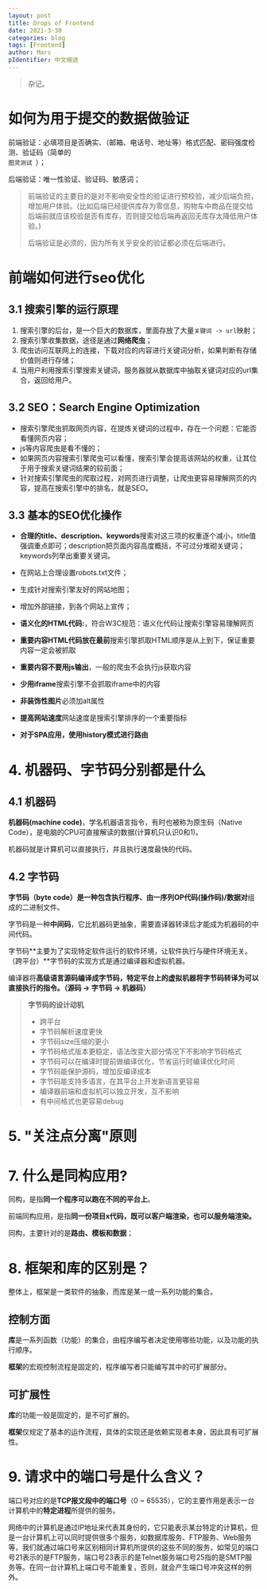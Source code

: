 ```yaml
---
layout: post
title: Drops of Frontend
date: 2021-3-30
categories: blog
tags: [Frontend]
author: Mars
pIdentifier: 中文缩进
---
```


> 杂记。

# 如何为用于提交的数据做验证

前端验证：必填项目是否确实、（邮箱、电话号、地址等）格式匹配、密码强度检测、验证码（简单的<code class="tooltip-mars" title="图灵测试（英语：Turing test，又称“图灵判断”），是阿兰·图灵于1950年提出的一个关于判断机器是否能够思考的著名试验，测试某机器是否能表现出与人等价或无法区分的智能。如果一个人（代号C）使用测试对象皆理解的语言去询问两个他不能看见的对象任意一串问题。对象为：一个是正常思维的人（代号B）、一个是机器（代号A）。如果经过若干询问以后，C不能得出实质的区别来分辨A与B的不同，则此机器A通过图灵测试。"> 图灵测试 </code>）；

后端验证：唯一性验证、验证码、敏感词；

> 前端验证的主要目的是对不影响安全性的验证进行预校验，减少后端负担，增加用户体验。(比如后端已经提供库存为零信息，购物车中商品在提交给后端前就应该校验是否有库存，否则提交给后端再返回无库存太降低用户体验。)
> 
> 后端验证是必须的，因为所有关乎安全的验证都必须在后端进行。

# 前端如何进行seo优化

## 3.1 搜索引擎的运行原理

1. 搜索引擎的后台，是一个巨大的数据库，里面存放了大量`关键词 -> url`映射；
2. 搜索引擎收集数据，途径是通过**网络爬虫**；
3. 爬虫访问互联网上的连接，下载对应的内容进行关键词分析，如果判断有存储价值则进行存储；
4. 当用户利用搜索引擎搜索关键词，服务器就从数据库中抽取关键词对应的url集合，返回给用户。

## 3.2 SEO：Search Engine Optimization

- 搜索引擎爬虫抓取网页内容，在提炼关键词的过程中，存在一个问题：它能否看懂网页内容；
- js等内容爬虫是看不懂的；
- 如果网页内容搜索引擎爬虫可以看懂，搜索引擎会提高该网站的权重，让其位于用于搜索关键词结果的较前面；
- 针对搜索引擎爬虫的爬取过程，对网页进行调整，让爬虫更容易理解网页的内容，提高在搜索引擎中的排名，就是SEO。

## 3.3 基本的SEO优化操作

- **合理的title、description、keywords**搜索对这三项的权重逐个减小，title值强调重点即可；description把页面内容高度概括，不可过分堆砌关键词；keywords列举出重要关键词。

- 在网站上合理设置robots.txt文件；

- 生成针对搜索引擎友好的网站地图；

- 增加外部链接，到各个网站上宣传；

- **语义化的HTML代码:**，符合W3C规范：语义化代码让搜索引擎容易理解网页

- **重要内容HTML代码放在最前**搜索引擎抓取HTML顺序是从上到下，保证重要内容一定会被抓取

- **重要内容不要用js输出**，一般的爬虫不会执行js获取内容

- **少用iframe**搜索引擎不会抓取iframe中的内容

- **非装饰性图片**必须加alt属性

- **提高网站速度**网站速度是搜索引擎排序的一个重要指标

- **对于SPA应用，使用history模式进行路由**

# 4. 机器码、字节码分别都是什么
## 4.1 机器码

**机器码(machine code)**，学名机器语言指令，有时也被称为原生码（Native Code），是电脑的CPU可直接解读的数据(计算机只认识0和1)。

机器码就是计算机可以直接执行，并且执行速度最快的代码。

## 4.2 字节码

**字节码（byte code）**是一种包含执行程序、由一序列**OP代码(操作码)/数据对**组成的二进制文件。

字节码是一种**中间码**，它比机器码更抽象，需要直译器转译后才能成为机器码的中间代码。

字节码**主要为了实现特定软件运行的软件环境，让软件执行与硬件环境无关。（跨平台）**字节码的实现方式是通过编译器和虚拟机器。

编译器将**高级语言源码编译成字节码，特定平台上的虚拟机器将字节码转译为可以直接执行的指令。（源码 -> 字节码 -> 机器码）**

> **字节码的设计动机**
> 
> - 跨平台
> - 字节码解析速度更快
> - 字节码size压缩的更小
> - 字节码格式版本更稳定，语法改变大部分情况下不影响字节码格式
> - 字节码可以在编译时提前做编译优化，节省运行时编译优化时间
> - 字节码能保护源码，增加反编译成本
> - 字节码能支持多语言，在其平台上开发新语言更容易
> - 编译器前端和虚拟机可以独立开发，互不影响
> - 有中间格式也更容易debug

# 5. "关注点分离"原则

<!-- // todo -->

# 7. 什么是同构应用?

同构，是指**同一个程序可以跑在不同的平台上**。

前端同构应用，是指**同一份项目x代码，既可以客户端渲染，也可以服务端渲染。**

同构，主要针对的是**路由、模板和数据**；

# 8. 框架和库的区别是？

整体上，框架是一类软件的抽象，而库是某一或一系列功能的集合。

## 控制方面

**库**是一系列函数（功能）的集合，由程序编写者决定使用哪些功能，以及功能的执行顺序。

**框架**的宏观控制流程是固定的，程序编写者只能编写其中的可扩展部分。

## 可扩展性

**库**的功能一般是固定的，是不可扩展的。

**框架**仅规定了基本的运作流程，具体的实现还是依赖实现者本身，因此具有可扩展性。

# 9. 请求中的端口号是什么含义？

端口号对应的是**TCP报文段中的端口号**（0 ~ 65535），它的主要作用是表示一台计算机中的**特定进程**所提供的服务。

网络中的计算机是通过IP地址来代表其身份的，它只能表示某台特定的计算机，但是一台计算机上可以同时提供很多个服务，如数据库服务、FTP服务、Web服务等，我们就通过端口号来区别相同计算机所提供的这些不同的服务，如常见的端口号21表示的是FTP服务，端口号23表示的是Telnet服务端口号25指的是SMTP服务等。在同一台计算机上端口号不能重复，否则，就会产生端口号冲突这样的例外。